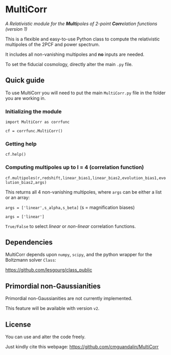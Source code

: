 # MultiCorr
*A Relativistic module for the **Multi**poles of 2-point **Corr**elation functions (version 1)*

This is a flexible and easy-to-use Python class to compute the relativistic multipoles of the 2PCF and power spectrum.

It includes all non-vanishing multipoles and **no** inputs are needed.

To set the fiducial cosmology, directly alter the main `.py`  file.

## Quick guide
To use MultiCorr you will need to put the main `MultiCorr.py` file in the folder you are working in. 

### Initializing the module
`import MultiCorr as corrfunc`

`cf = corrfunc.MultiCorr()`

### Getting help
`cf.help()`

### Computing multipoles up to l = 4 (correlation function)
`cf.multipoles(r,redshift,linear_bias1,linear_bias2,evolution_bias1,evolution_bias2,args)`

This returns all 4 non-vanishing multipoles, where `args` can be either a list or an array:

`args = ['linear',s_alpha,s_beta]` (s = magnification biases)

`args = ['linear']`

`True/False` to select *linear* or *non-linear* correlation functions.

## Dependencies 
MultiCorr depends upon `numpy`, `scipy`, and the python wrapper for the Boltzmann solver `Class`: 

https://github.com/lesgourg/class_public

## Primordial non-Gaussianities
Primordial non-Gaussianities are not currently implemented.

This feature will be available with version `v2`.

## License
You can use and alter the code freely.

Just kindly cite this webpage: https://github.com/cmguandalin/MultiCorr
